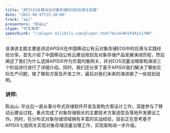 ```yaml
---
title: "APISIX在移动云对象存储EOS的应用与实践"
date: "2021-08-07T15:30:00" 
track: "api"
presenters: "陈焱山"
stype: "中文演讲"
speechLink: "//player.bilibili.com/player.html?bvid=BV1FQ4y117N9"
---
```

该演讲主题主要是讲述APISIX在中国移动公有云对象存储EOS中的应用与实践经验分享。首先介绍了中国移动公有云建设规划及对象存储产品发展演进历程，然后阐述了我们为什么选择APISIX作为负载均衡网关，并对EOS流量治理架构演进三个阶段进行进行了详细介绍。同时，我们还分享了基于APISIX我们解决了哪些实际生产问题，做了哪些方案及开发工作，最后对我们未来的演进做了一些规划说明。
 ### 讲师: 
 陈焱山: 毕业后一直从事分布式存储软件开发及架构方案设计工作，深度参与了移动云建设过程，重点完成了对象存储相关的主要技术方案选型及落地开发建设工作。同时，在分布式对象存储领域拥有丰富的实战经验，目前正在思考基于APISIX七层网关实现对象存储流量治理工作，实现架构进一步升级。